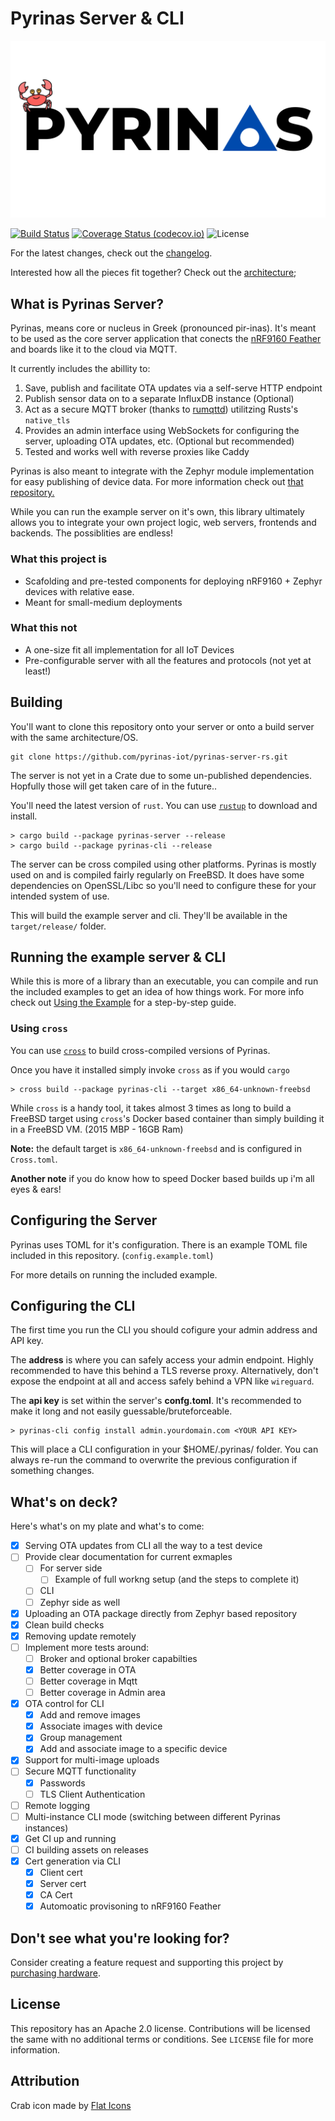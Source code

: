# Pyrinas Server & CLI

![Pyrinas Logo](docs/img/pyrinas-logo-crab.png)

[![Build Status](https://github.com/pyrinas-iot/pyrinas-server-rs/actions/workflows/rust.yml/badge.svg)](https://github.com/pyrinas-iot/pyrinas-server-rs/actions/)
[![Coverage Status (codecov.io)](https://codecov.io/gh/pyrinas-server-rs/actions/branch/main/graph/badge.svg)](https://codecov.io/gh/pyrinas-server-rs/actions/)
![License](https://img.shields.io/github/license/pyrinas-iot/pyrinas-server-rs)

For the latest changes, check out the [changelog](Changelog.md). 

Interested how all the pieces fit together? Check out the [architecture](Architecture.md);

## What is Pyrinas Server?

Pyrinas, means core or nucleus in Greek (pronounced pir-inas). It's meant to be used as the core server application that conects the [nRF9160 Feather](https://www.jaredwolff.com/store/nrf9160-feather/) and boards like it to the cloud via MQTT. 

It currently includes the abillity to:

1. Save, publish and facilitate OTA updates via a self-serve HTTP endpoint
2. Publish sensor data on to a separate InfluxDB instance (Optional)
3. Act as a secure MQTT broker (thanks to [rumqttd](https://github.com/bytebeamio/rumqtt)) utilitzing Rusts's `native_tls` 
4. Provides an admin interface using WebSockets for configuring the server, uploading OTA updates, etc. (Optional but recommended)
5. Tested and works well with reverse proxies like Caddy

Pyrinas is also meant to integrate with the Zephyr module implementation for easy publishing of device data. For more information check out [that repository.](https://github.com/pyrinas-iot/pyrinas-zephyr)

While you can run the example server on it's own, this library ultimately allows you to integrate your own project logic, web servers, frontends and backends. The possiblities are endless!

### What this project is

* Scafolding and pre-tested components for deploying nRF9160 + Zephyr devices with relative ease.
* Meant for small-medium deployments

### What this not

* A one-size fit all implementation for all IoT Devices
* Pre-configurable server with all the features and protocols (not yet at least!)

## Building

You'll want to clone this repository onto your server or onto a build server with the same architecture/OS.

```
git clone https://github.com/pyrinas-iot/pyrinas-server-rs.git
```

The server is not yet in a Crate due to some un-published dependencies. Hopfully those will get taken care of in the future..

You'll need the latest version of `rust`. You can use [`rustup`](https://rustup.rs) to download and install.

```
> cargo build --package pyrinas-server --release
> cargo build --package pyrinas-cli --release
```

The server can be cross compiled using other platforms. Pyrinas is mostly used on and is compiled fairly regularly on FreeBSD. It does have some dependencies on OpenSSL/Libc so you'll need to configure these for your intended system of use.

This will build the example server and cli. They'll be available in the `target/release/` folder. 

## Running the example server & CLI

While this is more of a library than an executable, you can compile and run the included examples to get an idea of how things work. For more info check out [Using the Example](docs/using-the-example.md) for a step-by-step guide.


### Using `cross`

You can use [`cross`](https://github.com/rust-embedded/cross) to build cross-compiled versions of Pyrinas.

Once you have it installed simply invoke `cross` as if you would `cargo`

```
> cross build --package pyrinas-cli --target x86_64-unknown-freebsd
```

While `cross` is a handy tool, it takes almost 3 times as long to build a FreeBSD target using `cross`'s Docker based container than simply building it in a FreeBSD VM. (2015 MBP - 16GB Ram)

**Note:** the default target is `x86_64-unknown-freebsd` and is configured in `Cross.toml`.

**Another note** if you do know how to speed Docker based builds up i'm all eyes & ears!

## Configuring the Server

Pyrinas uses TOML for it's configuration. There is an example TOML file included in this repository. (`config.example.toml`)

For more details on running the included example.

## Configuring the CLI

The first time you run the CLI you should cofigure your admin address and API key.

The **address** is where you can safely access your admin endpoint. Highly recommended to have this behind a TLS reverse proxy. Alternatively, don't expose the endpoint at all and access safely behind a VPN like `wireguard`.

The **api key** is set within the server's **confg.toml**. It's recommended to make it long and not easily guessable/bruteforceable. 

```
> pyrinas-cli config install admin.yourdomain.com <YOUR API KEY>
```

This will place a CLI configuration in your $HOME/.pyrinas/ folder. You can always re-run the command to overwrite the previous configuration if something changes. 


## What's on deck?

Here's what's on my plate and what's to come:

- [x] Serving OTA updates from CLI all the way to a test device
- [ ] Provide clear documentation for current exmaples 
  - [ ] For server side
    - [ ] Example of full workng setup (and the steps to complete it)
  - [ ] CLI 
  - [ ] Zephyr side as well
- [x] Uploading an OTA package directly from Zephyr based repository
 - [x] Clean build checks
- [x] Removing update remotely
- [ ] Implement more tests around:
  - [ ] Broker and optional broker capabilties 
  - [x] Better coverage in OTA
  - [ ] Better coverage in Mqtt
  - [ ] Better coverage in Admin area
- [x] OTA control for CLI
  - [x] Add and remove images
  - [x] Associate images with device
  - [x] Group management
  - [x] Add and associate image to a specific device
- [x] Support for multi-image uploads
- [ ] Secure MQTT functionality
  - [x] Passwords
  - [ ] TLS Client Authentication
- [ ] Remote logging
- [ ] Multi-instance CLI mode (switching between different Pyrinas instances)
- [x] Get CI up and running
- [ ] CI building assets on releases
- [x] Cert generation via CLI
  - [x] Client cert
  - [x] Server cert
  - [x] CA Cert
  - [x] Automoatic provisoning to nRF9160 Feather

## Don't see what you're looking for?

Consider creating a feature request and supporting this project by [purchasing hardware](https://www.jaredwolff.com/store/nrf9160-feather/).

## License

This repository has an Apache 2.0 license. Contributions will be licensed the same with no additional terms or conditions. See `LICENSE` file for more information.

## Attribution

Crab icon made by [Flat Icons](https://www.flaticon.com/authors/flat-icons)